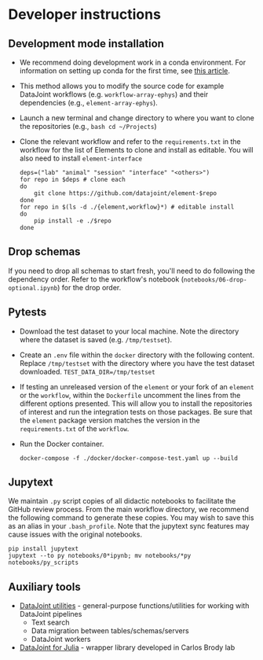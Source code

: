 # Developer instructions

## Development mode installation

- We recommend doing development work in a conda environment. For information on setting
  up conda for the first time, see 
  [this article](https://towardsdatascience.com/get-your-computer-ready-for-machine-learning-how-what-and-why-you-should-use-anaconda-miniconda-d213444f36d6).

- This method allows you to modify the source code for example DataJoint
  workflows (e.g. `workflow-array-ephys`) and their
  dependencies (e.g., `element-array-ephys`).

- Launch a new terminal and change directory to where you want to clone the
  repositories (e.g., `bash cd ~/Projects`)

- Clone the relevant workflow and refer to the `requirements.txt` in the workflow for
  the list of Elements to clone and install as editable. You will also need to install
  `element-interface` 

    ```console
    deps=("lab" "animal" "session" "interface" "<others>")
    for repo in $deps # clone each
    do 
        git clone https://github.com/datajoint/element-$repo
    done
    for repo in $(ls -d ./{element,workflow}*) # editable install 
    do 
        pip install -e ./$repo
    done
    ```

## Drop schemas

If you need to drop all schemas to start fresh, you'll need to do following the
dependency order. Refer to the workflow's notebook
(`notebooks/06-drop-optional.ipynb`) for the drop order.

## Pytests

- Download the test dataset to your local machine. Note the directory where the dataset
  is saved (e.g. `/tmp/testset`).

- Create an `.env` file within the `docker` directory with the following content.
  Replace `/tmp/testset` with the directory where you have the test dataset downloaded.
  `TEST_DATA_DIR=/tmp/testset`

- If testing an unreleased version of the `element` or your fork of an `element` or the
  `workflow`, within the `Dockerfile` uncomment the lines from the different options
  presented. This will allow you to install the repositories of interest and run the
  integration tests on those packages. Be sure that the `element` package version
  matches the version in the `requirements.txt` of the `workflow`.

- Run the Docker container.
  ```console
  docker-compose -f ./docker/docker-compose-test.yaml up --build
  ```

## Jupytext

We maintain `.py` script copies of all didactic notebooks to facilitate the GitHub
review process. From the main workflow directory, we recommend the following command to
generate these copies. You may wish to save this as an alias in your `.bash_profile`.
Note that the jupytext sync features may cause issues with the original notebooks.

   ```console
   pip install jupytext
   jupytext --to py notebooks/0*ipynb; mv notebooks/*py notebooks/py_scripts
   ```

## Auxiliary tools

- [DataJoint utilities](https://github.com/datajoint-company/datajoint-utilities) - general-purpose functions/utilities for working with DataJoint pipelines
  - Text search
  - Data migration between tables/schemas/servers
  - DataJoint workers
- [DataJoint for Julia](https://github.com/datajoint/neuronex_workshop_2018/tree/master/julia) - wrapper library developed in Carlos Brody lab
